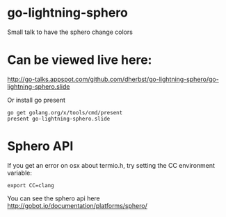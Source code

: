 # go-lightning-sphero
Small talk to have the sphero change colors

# Can be viewed live here:

http://go-talks.appspot.com/github.com/dherbst/go-lightning-sphero/go-lightning-sphero.slide

Or install go present

    go get golang.org/x/tools/cmd/present
    present go-lightning-sphero.slide



# Sphero API

If you get an error on osx about termio.h, try setting the CC environment variable:

    export CC=clang


You can see the sphero api here http://gobot.io/documentation/platforms/sphero/
